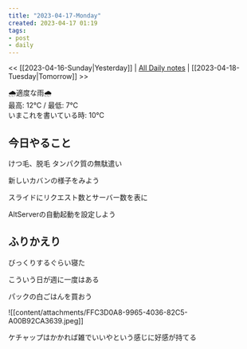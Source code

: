 ```yaml
---
title: "2023-04-17-Monday"
created: 2023-04-17 01:19
tags:
- post
- daily
---
```


<< [[2023-04-16-Sunday|Yesterday]] | [All Daily notes](/tags/daily) | [[2023-04-18-Tuesday|Tomorrow]] >>

🌧️適度な雨🌧️  
最高: 12℃ / 最低: 7℃  
いまこれを書いている時: 10℃

## 今日やること

けつ毛、脱毛
タンパク質の無駄遣い

新しいカバンの様子をみよう

スライドにリクエスト数とサーバー数を表に

AltServerの自動起動を設定しよう

## ふりかえり

びっくりするぐらい寝た

こういう日が週に一度はある

パックの白ごはんを買おう

![[content/attachments/FFC3D0A8-9965-4036-82C5-A00B92CA3639.jpeg]]

ケチャップはかかれば雑でいいやという感じに好感が持てる